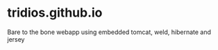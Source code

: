 <!--
  Title: Bare to the bone webapp using embedded tomcat, weld, hibernate and jersey
  Description:Bare to the bone webapp using embedded tomcat, weld, hibernate and jersey.
  Author: gdongus
  -->
  
# tridios.github.io
Bare to the bone webapp using embedded tomcat, weld, hibernate and jersey
